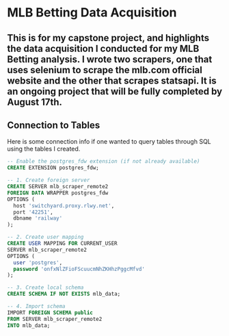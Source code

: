# MLB Betting Data Acquisition

This is for my capstone project, and highlights the data acquisition I conducted for my MLB Betting analysis. I wrote two scrapers, one that uses selenium to scrape the mlb.com official website and the other that scrapes statsapi. It is an ongoing project that will be fully completed by August 17th.
---

## Connection to Tables
Here is some connection info if one wanted to query tables through SQL using the tables I created.

```sql
-- Enable the postgres_fdw extension (if not already available)
CREATE EXTENSION postgres_fdw;

-- 1. Create foreign server
CREATE SERVER mlb_scraper_remote2
FOREIGN DATA WRAPPER postgres_fdw
OPTIONS (
  host 'switchyard.proxy.rlwy.net',
  port '42251',
  dbname 'railway'
);

-- 2. Create user mapping
CREATE USER MAPPING FOR CURRENT_USER
SERVER mlb_scraper_remote2
OPTIONS (
  user 'postgres',
  password 'onfxNlZFioFScuucmNhZKHhzPggcMfvd'
);

-- 3. Create local schema 
CREATE SCHEMA IF NOT EXISTS mlb_data;

-- 4. Import schema
IMPORT FOREIGN SCHEMA public
FROM SERVER mlb_scraper_remote2
INTO mlb_data;
```
